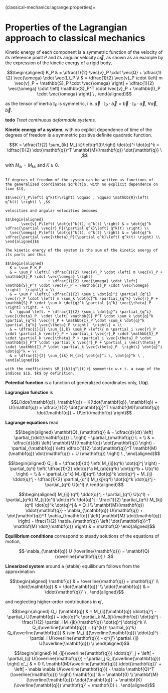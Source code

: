 (classical-mechanics:lagrange:properties)=
# Properties of the Lagrangian approach to classical mechanics

Kinetic energy of each component is a symmetric function of the velocity of its reference point $P$ and its angular velocity $\vec{\omega}$, as shown as an example by the expression of the kinetic energy of a rigid body,

$$\begin{aligned}
  K_P 
  & = \dfrac{1}{2} \vec{v}_P \cdot \vec{Q} + \dfrac{1}{2} \vec{\omega} \cdot \vec{L}_P \\
  & = \dfrac{1}{2} \vec{v}_P \cdot \left[ m \vec{v}_P + \mathbb{S}_P \cdot \vec{\omega} \right] 
    + \dfrac{1}{2} \vec{\omega} \cdot \left[ \mathbb{S}_P^T \cdot \vec{v}_P + \mathbb{I}_P \cdot \vec{\omega} \right] \ ,
\end{aligned}$$

as the tensor of inertia $\mathbb{I}_P$ is symmetric, i.e. $\vec{a} \cdot \mathbb{I}_P \cdot \vec{b} = \vec{b} \cdot \mathbb{I}_P \cdot \vec{a}$, $\forall \vec{a}, \vec{b}$.

**todo** *Treat continuous deformable systems.*

**Kinetic energy of a system**, with no explicit dependence of time of the degrees of freedom is a symmetric positive definite quadratic function.

$$K = \dfrac{1}{2} \sum_{ik} M_{ik}\left(q^l(t)\right) \dot{q}^i \dot{q}^k = \dfrac{1}{2} \dot{\mathbf{q}}^T \mathbf{M}(\mathbf{q}) \dot{\mathbf{q}} \ ,$$

with $M_{ik} = M_{ki}$, and $K \ge 0$.

```{dropdown} Kinetic energy symmetric quadratic form of generalized coordinates.

If degrees of freedom of the system can be written as functions of  the generalized coordinates $q^k(t)$, with no explicit dependence on time $t$, 

$$\vec{r}_P\left( q^k(t)\right) \qquad , \qquad \mathbb{R}\left( q^k(t) \right) \ ,$$

velocities and angular velocities becomes

$$\begin{aligned}
       \vec{v}_P\left( \dot{q}^k(t), q^k(t) \right) & = \dot{q}^k \dfrac{\partial \vec{r}_P}{\partial q^k}\left( q^k(t) \right) \\
  \vec{\omega}_P\left( \dot{q}^k(t), q^k(t) \right) & = \dot{q}^k \dfrac{\partial \vec{\theta}_P}{\partial q^k}\left( q^k(t) \right) \\
\end{aligned}$$

The kinetic energy of the system is the sum of the kinetic energy of its parts and thus

$$\begin{aligned}
  K = \sum_P K_P 
  & = \sum_P \left\{ \dfrac{1}{2} \vec{v}_P \cdot \left[ m \vec{v}_P + \mathbb{S}_P \cdot \vec{\omega} \right] 
                   + \dfrac{1}{2} \vec{\omega} \cdot \left[ \mathbb{S}_P^T \cdot \vec{v}_P + \mathbb{I}_P \cdot \vec{\omega} \right]  \right\} = \\
  & = \sum_P \left\{ \dfrac{1}{2} \sum_i \dot{q}^i \partial_{q^i} \vec{r}_P \cdot \left[ m \sum_k \dot{q}^k \partial_{q^k} \vec{r}_P + \mathbb{S}_P \cdot \sum_k \dot{q}^k \partial_{q^k} \vec{\theta}_P \right] \right. + \\ 
  &  \qquad \left. + \dfrac{1}{2} \sum_i \dot{q}^i \partial_{q^i} \vec{\theta}_P  \cdot \left[ \mathbb{S}_P^T \cdot \sum_k \dot{q}^k \partial_{q^k} \vec{r}_P + \mathbb{I}_P \cdot \sum_k \dot{q}^k \partial_{q^k} \vec{\theta}_P \right]  \right\} = \\
  & = \dfrac{1}{2} \sum_{i,k} \sum_P \left\{ m \partial_i \vec{r}_P \cdot \partial_k \vec{r}_P + \partial_i \vec{r}_P \cdot \mathbb{S}_P \cdot \partial_k \vec{\theta}_P + \partial_i \vec{\theta}_P \cdot \mathbb{S}_P^T \cdot \partial_k \vec{r}_P + \partial_i \vec{\theta}_P \cdot \mathbb{I}_P \cdot \partial_k \vec{\theta}_P  \right\} \dot{q}^i \dot{q}^k = \\
  & = \dfrac{1}{2} \sum_{ik} M_{ik} \dot{q}^i \, \dot{q}^k \ ,
\end{aligned}$$

with the coefficients $M_{ik}(q^l(t))$ symmetric w.r.t. a swap of the indices $i$, $k$ by definition.

```

**Potential function** is a function of generalized coordinates only, $U(\mathbf{q})$.

**Lagrangian function** is

$$L(\dot{\mathbf{q}}, \mathbf{q}) = K(\dot{\mathbf{q}}, \mathbf{q}) + U(\mathbf{q}) = \dfrac{1}{2} \dot{\mathbf{q}}^T \mathbf{M}(\mathbf{q}) \dot{\mathbf{q}} + U\left(\mathbf{q} \right)$$

**Lagrange equations** read

$$\begin{aligned}
  \mathbf{Q}_{\mathbf{q}}
  & = \dfrac{d}{dt} \left( \partial_{\dot{\mathbf{q}}} L  \right) - \partial_{\mathbf{q}} L =  \\
  & = \dfrac{d}{dt} \left( \mathbf{M}(\mathbf{q}) \dot{\mathbf{q}} \right) - \partial_{\mathbf{q}} \left( \dfrac{1}{2} \dot{\mathbf{q}}^T \mathbf{M}(\mathbf{q}) \dot{\mathbf{q}} + U (\mathbf{q}) \right) \ ,
\end{aligned}$$

$$\begin{aligned}
 Q_i 
 & = \dfrac{d}{dt} \left( M_{ij}(q^k) \dot{q}^j \right) - \partial_{q^i} \left( \dfrac{1}{2} \dot{q}^a M_{ab}(q^k) \dot{q}^b + U(q^k) \right) = \\
 & = \partial_{q^k} M_{ij}(q^l) \dot{q}^k \dot{q}^j + M_{ij} \ddot{q}^j - \dfrac{1}{2} \partial_{q^i} M_{kj}(q^l) \dot{q}^k \dot{q}^j - \partial_{q^i} U(q^l) \\
\end{aligned}$$

$$\begin{aligned}
  M_{ij} (q^l) \ddot{q}^j - \partial_{q^i} U(q^l) + \partial_{q^k} M_{ij}(q^l) \dot{q}^k \dot{q}^j - \frac{1}{2} \partial_{q^i} M_{kj}(q^l) \dot{q}^k \dot{q}^j & = Q_i \\
  \mathbf{M}(\mathbf{q}) \ddot{\mathbf{q}} - \nabla_{\mathbf{q}} U(\mathbf{q}) + \dot{\mathbf{q}}^T \nabla_{\mathbf{q}} \left( \mathbf{M} \dot{\mathbf{q}} \right) - \frac{1}{2} \nabla_{\mathbf{q}} \left( \dot{\mathbf{q}}^T \mathbf{M} \dot{\mathbf{q}} \right) & = \mathbf{Q}
\end{aligned}$$

**Equilibrium conditions** correspond to steady solutions of the equations of motion,

$$-\nabla_{\mathbf{q}} U (\overline{\mathbf{q}}) = \mathbf{Q}(\overline{\mathbf{q}}) \ .$$

**Linearized system** around a (stable) equilibrium follows from the approximation 

$$\begin{aligned}
  \mathbf{q}        & = \overline{\mathbf{q}} + \mathbf{q}'  \\
  \dot{\mathbf{q}}  & =                    \dot{\mathbf{q}}' \\
  \ddot{\mathbf{q}} & =                   \ddot{\mathbf{q}}' \ ,
\end{aligned}$$

and neglecting higher-order contributions in $\mathbf{q}'$,

$$\begin{aligned}
Q_i (\mathbf{q})
  & = M_{ij}(\mathbf{q}) \ddot{q}^j - \partial_i U(\mathbf{q}) + \dot{q}^k \partial_k M_{ij}(\mathbf{q}) \dot{q}^j - \frac{1}{2} \partial_i M_{jk}(\mathbf{q}) \dot{q}^j \dot{q}^k  \\
  Q_i(\overline{\mathbf{q}}) + {q^{k}}' \partial_{q^k} Q_i(\overline{\mathbf{q}}) & \sim M_{ij}(\overline{\mathbf{q}}) \ddot{q}^j - \partial_i U(\overline{\mathbf{q}}) - q^{j'} \partial_{ij} U(\overline{\mathbf{q}}) \\
\end{aligned}$$

$$\begin{aligned}
    M_{ij}(\overline{\mathbf{q}}) \ddot{q}'_j + \left[ - \partial_{ij} U(\overline{\mathbf{q}}) - \partial_j Q_i(\overline{\mathbf{q}}) \right] q'_j  & = 0 \\
    \mathbf{M}(\overline{\mathbf{q}}) \ddot{\mathbf{q}}' + \left[ - \nabla \nabla U(\overline{\mathbf{q}}) - \nabla \mathbf{Q}^T (\overline{\mathbf{q}}) \right] \mathbf{q}' & = \mathbf{0} \\
    \mathbf{M}(\overline{\mathbf{q}}) \ddot{\mathbf{q}}' + \mathbf{K}(\overline{\mathbf{q}}) \mathbf{q}' = \mathbf{0} \ .
\end{aligned}$$


